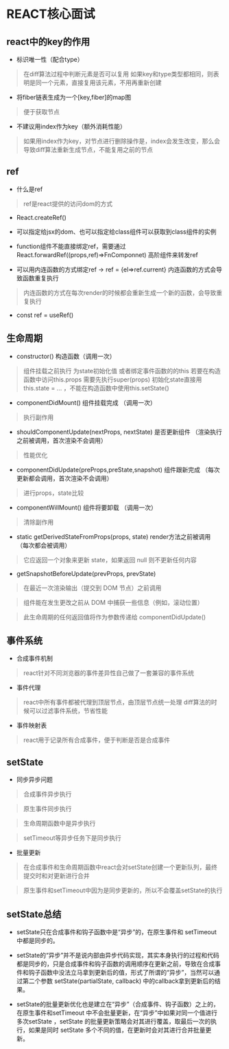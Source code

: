 

# REACT核心面试

## react中的key的作用

* 标识唯一性（配合type）

> 在diff算法过程中判断元素是否可以复用
> 如果key和type类型都相同，则表明是同一个元素，直接复用该元素，不用再重新创建

* 将fiber链表生成为一个[key,fiber]的map图

> 便于获取节点

* 不建议用index作为key（额外消耗性能）

> 如果用index作为key，对节点进行删除操作是，index会发生改变，那么会导致diff算法重新生成节点，不能复用之前的节点


## ref

* 什么是ref

> ref是react提供的访问dom的方式

* React.createRef() 

* 可以指定给jsx的dom、也可以指定给class组件可以获取到class组件的实例

* function组件不能直接绑定ref，需要通过 React.forwardRef((props,ref)=>FnComponnet) 高阶组件来转发ref

* 可以用内连函数的方式绑定ref -> ref = {el=>ref.current} 内连函数的方式会导致函数重复执行

> 内连函数的方式在每次render的时候都会重新生成一个新的函数，会导致重复执行

* const ref = useRef()  


## 生命周期

* constructor() 构造函数（调用一次）

> 组件挂载之前执行
> 为state初始化值 或者绑定事件函数的的this 
> 若要在构造函数中访问this.props 需要先执行super(props)
> 初始化state直接用this.state = ... ，不能在构造函数中使用this.setState()

* componentDidMount() 组件挂载完成 （调用一次）

> 执行副作用

* shouldComponentUpdate(nextProps, nextState) 是否更新组件 （渲染执行之前被调用，首次渲染不会调用）

> 性能优化

* componentDidUpdate(preProps,preState,snapshot) 组件跟新完成 （每次更新都会调用，首次渲染不会调用）

> 进行props，state比较

* componentWillMount() 组件将要卸载 （调用一次）

> 清除副作用

* static getDerivedStateFromProps(props, state) render方法之前被调用（每次都会被调用）

> 它应返回一个对象来更新 state，如果返回 null 则不更新任何内容

* getSnapshotBeforeUpdate(prevProps, prevState)

> 在最近一次渲染输出（提交到 DOM 节点）之前调用

> 组件能在发生更改之前从 DOM 中捕获一些信息（例如，滚动位置）

> 此生命周期的任何返回值将作为参数传递给 componentDidUpdate()


## 事件系统

* 合成事件机制

> react针对不同浏览器的事件差异性自己做了一套兼容的事件系统

* 事件代理

> react中所有事件都被代理到顶层节点，由顶层节点统一处理
> diff算法的时候可以过滤事件系统，节省性能

* 事件映射表

> react用于记录所有合成事件，便于判断是否是合成事件


## setState

* 同步异步问题

> 合成事件异步执行

> 原生事件同步执行

> 生命周期函数中是异步执行

> setTimeout等异步任务下是同步执行

* 批量更新

> 在合成事件和生命周期函数中react会对setState创建一个更新队列，最终提交时和对更新进行合并

> 原生事件和setTimeout中因为是同步更新的，所以不会覆盖setState的执行

## setState总结 

* setState只在合成事件和钩子函数中是“异步”的，在原生事件和 setTimeout 中都是同步的。

* setState的“异步”并不是说内部由异步代码实现，其实本身执行的过程和代码都是同步的，只是合成事件和钩子函数的调用顺序在更新之前，导致在合成事件和钩子函数中没法立马拿到更新后的值，形式了所谓的“异步”，当然可以通过第二个参数 setState(partialState, callback) 中的callback拿到更新后的结果。

* setState的批量更新优化也是建立在“异步”（合成事件、钩子函数）之上的，在原生事件和setTimeout 中不会批量更新，在“异步”中如果对同一个值进行多次setState ，setState 的批量更新策略会对其进行覆盖，取最后一次的执行，如果是同时 setState 多个不同的值，在更新时会对其进行合并批量更新。
